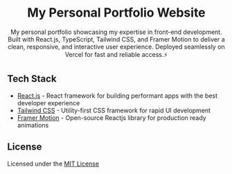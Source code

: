 <h1 align="center">
  My Personal Portfolio Website
</h1>
<p align="center">
  My personal portfolio showcasing my expertise in front-end development. Built with React.js, TypeScript, Tailwind CSS, and Framer Motion to deliver a clean, responsive, and interactive user experience. Deployed seamlessly on Vercel for fast and reliable access.⚡
</p>

## Tech Stack

- [React.js](https://react.dev/) - React framework for building performant apps with the best developer experience
- [Tailwind CSS](https://tailwindcss.com) - Utility-first CSS framework for rapid UI development
- [Framer Motion](https://motion.dev) - Open-source Reactjs library for production ready animations

## License 

Licensed under the [MIT License](https://github.com/hervenzoghe/hervezossou/blob/main/LICENSE)